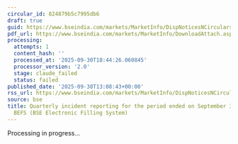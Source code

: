 ```yaml
---
circular_id: 824879b5c7995db6
draft: true
guid: https://www.bseindia.com/markets/MarketInfo/DispNoticesNCirculars.aspx?Noticeid={8E5F3A86-1D4B-47EC-AAF6-A78C1F1CDE0C}&noticeno=20250930-56&dt=09/30/2025&icount=56&totcount=114&flag=0
pdf_url: https://www.bseindia.com/markets/MarketInfo/DownloadAttach.aspx?id=20250930-56&attachedId=abb7f2ea-0ccb-4dcf-b9c4-24cbadb08a04
processing:
  attempts: 1
  content_hash: ''
  processed_at: '2025-09-30T18:44:26.060845'
  processor_version: '2.0'
  stage: claude_failed
  status: failed
published_date: '2025-09-30T13:08:43+00:00'
rss_url: https://www.bseindia.com/markets/MarketInfo/DispNoticesNCirculars.aspx?Noticeid={8E5F3A86-1D4B-47EC-AAF6-A78C1F1CDE0C}&noticeno=20250930-56&dt=09/30/2025&icount=56&totcount=114&flag=0
source: bse
title: Quarterly incident reporting for the period ended on September 30, 2025, through
  BEFS (BSE Electronic Filling System)
---
```


Processing in progress...